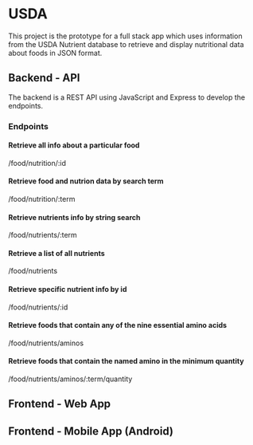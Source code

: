 # USDA

This project is the prototype for a full stack app which uses information from the USDA Nutrient database to retrieve and display nutritional data about foods in JSON format.

## Backend - API

  The backend is a REST API using JavaScript and Express to develop the endpoints.

### Endpoints

#### Retrieve all info about a particular food
/food/nutrition/:id

#### Retrieve food and nutrion data by search term
/food/nutrition/:term

#### Retrieve nutrients info by string search
/food/nutrients/:term

#### Retrieve a list of all nutrients
/food/nutrients

#### Retrieve specific nutrient info by id
/food/nutrients/:id

#### Retrieve foods that contain any of the nine essential amino acids
/food/nutrients/aminos

#### Retrieve foods that contain the named amino in the minimum quantity
/food/nutrients/aminos/:term/quantity

## Frontend - Web App


## Frontend - Mobile App (Android)